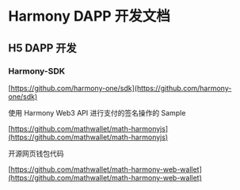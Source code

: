 # Harmony DAPP 开发文档

## H5 DAPP 开发

### Harmony-SDK

[https://github.com/harmony-one/sdk](https://github.com/harmony-one/sdk)

使用 Harmony Web3 API 进行支付的签名操作的 Sample

[https://github.com/mathwallet/math-harmonyjs](https://github.com/mathwallet/math-harmonyjs)

开源网页钱包代码

[https://github.com/mathwallet/math-harmony-web-wallet](https://github.com/mathwallet/math-harmony-web-wallet)

